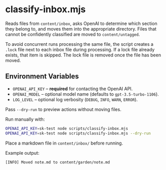 # classify-inbox.mjs

Reads files from `content/inbox`, asks OpenAI to determine which section they belong to, and moves them into the appropriate directory. Files that cannot be confidently classified are moved to `content/untagged`.

To avoid concurrent runs processing the same file, the script creates a `.lock` file next to each inbox file during processing. If a lock file already exists, that item is skipped. The lock file is removed once the file has been moved.

## Environment Variables

- `OPENAI_API_KEY` – **required** for contacting the OpenAI API.
- `OPENAI_MODEL` – optional model name (defaults to `gpt-3.5-turbo-1106`).
- `LOG_LEVEL` – optional log verbosity (`DEBUG`, `INFO`, `WARN`, `ERROR`).

Pass `--dry-run` to preview actions without moving files.

Run manually with:

```bash
OPENAI_API_KEY=sk-test node scripts/classify-inbox.mjs
OPENAI_API_KEY=sk-test node scripts/classify-inbox.mjs --dry-run
```

Place a markdown file in `content/inbox/` before running.

Example output:

```text
[INFO] Moved note.md to content/garden/note.md
```
